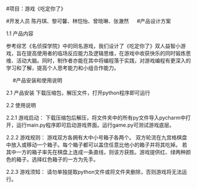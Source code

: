 #项目：游戏《吃定你了》


#开发人员
陈丹琪、黎可馨、林恺怡、曾晓琳、张澈然
 
#产品设计方案

1.1  产品内容

   参考综艺《名侦探学院》中的同名游戏，我们设计了《吃定你了》双人益智小游戏，旨在提高使用者的临场反应能力及逻辑思维，在游戏中收获快乐的同时锻炼思维、活动大脑。同时，制作者亦能在其中将编程落于实践，对游戏编程有更深入的学习和了解，提高个人思考能力和小组合作能力。

 
#产品安装和使用说明

2.1  产品安装
    下载压缩包，解压文件，打开python程序即可运行

2.2  使用说明

2.2.1 游戏启动：
    下载压缩包后解压，将文件夹中的所有py文件导入pycharm中打开，运行main.py程序即可启动游戏界面。运行game.py可测试游戏底层。

2.2.2 游戏规则：
    游戏双方各拥有大中小号箱子各两个。 双方轮流在九宫格棋盘中放入或移动一个箱子。每个箱子都可以盖住任意比他小的箱子并将其吃掉。 若其中一方的箱子率先在棋盘上连成一条直线，则该方获胜。游戏提供红、绿两种颜色的箱子。选择红色箱子的一方为先手。

2.2.3 游戏须知：
    请勿单独提取python文件或将文件夹删除，否则游戏将无法运行。
